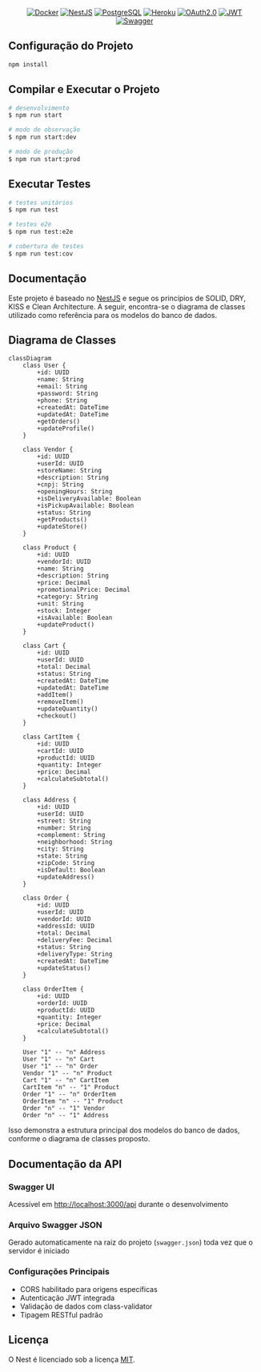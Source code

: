 <p align="center">
  <a href="#"><img src="https://img.shields.io/badge/Docker-Running-blue" alt="Docker" /></a>
  <a href="#"><img src="https://img.shields.io/badge/NestJS-Framework-red" alt="NestJS" /></a>
  <a href="#"><img src="https://img.shields.io/badge/PostgreSQL-Database-blue" alt="PostgreSQL" /></a>
  <a href="#"><img src="https://img.shields.io/badge/Heroku-Deploy-green" alt="Heroku" /></a>
  <a href="#"><img src="https://img.shields.io/badge/OAuth2.0-Secure-orange" alt="OAuth2.0" /></a>
  <a href="#"><img src="https://img.shields.io/badge/JWT-Auth-yellow" alt="JWT" /></a>
  <a href="#"><img src="https://img.shields.io/badge/Swagger-Documentation-%23Clojure?logo=swagger&logoColor=white" alt="Swagger" /></a>
</p>

## Configuração do Projeto

```bash
npm install
```

## Compilar e Executar o Projeto

```bash
# desenvolvimento
$ npm run start

# modo de observação
$ npm run start:dev

# modo de produção
$ npm run start:prod
```

## Executar Testes

```bash
# testes unitários
$ npm run test

# testes e2e
$ npm run test:e2e

# cobertura de testes
$ npm run test:cov
```

## Documentação

Este projeto é baseado no [NestJS](https://docs.nestjs.com/) e segue os princípios de SOLID, DRY, KISS e Clean Architecture. A seguir, encontra-se o diagrama de classes utilizado como referência para os modelos do banco de dados.

## Diagrama de Classes

```mermaid
classDiagram
    class User {
        +id: UUID
        +name: String
        +email: String
        +password: String
        +phone: String
        +createdAt: DateTime
        +updatedAt: DateTime
        +getOrders()
        +updateProfile()
    }

    class Vendor {
        +id: UUID
        +userId: UUID
        +storeName: String
        +description: String
        +cnpj: String
        +openingHours: String
        +isDeliveryAvailable: Boolean
        +isPickupAvailable: Boolean
        +status: String
        +getProducts()
        +updateStore()
    }

    class Product {
        +id: UUID
        +vendorId: UUID
        +name: String
        +description: String
        +price: Decimal
        +promotionalPrice: Decimal
        +category: String
        +unit: String
        +stock: Integer
        +isAvailable: Boolean
        +updateProduct()
    }

    class Cart {
        +id: UUID
        +userId: UUID
        +total: Decimal
        +status: String
        +createdAt: DateTime
        +updatedAt: DateTime
        +addItem()
        +removeItem()
        +updateQuantity()
        +checkout()
    }

    class CartItem {
        +id: UUID
        +cartId: UUID
        +productId: UUID
        +quantity: Integer
        +price: Decimal
        +calculateSubtotal()
    }

    class Address {
        +id: UUID
        +userId: UUID
        +street: String
        +number: String
        +complement: String
        +neighborhood: String
        +city: String
        +state: String
        +zipCode: String
        +isDefault: Boolean
        +updateAddress()
    }

    class Order {
        +id: UUID
        +userId: UUID
        +vendorId: UUID
        +addressId: UUID
        +total: Decimal
        +deliveryFee: Decimal
        +status: String
        +deliveryType: String
        +createdAt: DateTime
        +updateStatus()
    }

    class OrderItem {
        +id: UUID
        +orderId: UUID
        +productId: UUID
        +quantity: Integer
        +price: Decimal
        +calculateSubtotal()
    }

    User "1" -- "n" Address
    User "1" -- "n" Cart
    User "1" -- "n" Order
    Vendor "1" -- "n" Product
    Cart "1" -- "n" CartItem
    CartItem "n" -- "1" Product
    Order "1" -- "n" OrderItem
    OrderItem "n" -- "1" Product
    Order "n" -- "1" Vendor
    Order "n" -- "1" Address
```

Isso demonstra a estrutura principal dos modelos do banco de dados, conforme o diagrama de classes proposto.

## Documentação da API

### Swagger UI

Acessível em [http://localhost:3000/api](http://localhost:3000/api) durante o desenvolvimento

### Arquivo Swagger JSON

Gerado automaticamente na raiz do projeto (`swagger.json`) toda vez que o servidor é iniciado

### Configurações Principais

- CORS habilitado para origens específicas
- Autenticação JWT integrada
- Validação de dados com class-validator
- Tipagem RESTful padrão

## Licença

O Nest é licenciado sob a licença [MIT](https://github.com/nestjs/nest/blob/master/LICENSE).
